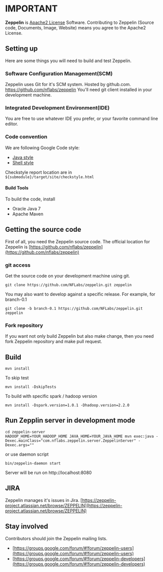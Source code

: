 # IMPORTANT

**Zeppelin** is [Apache2 License](https://github.com/NFLabs/zeppelin/blob/master/LICENSE) Software.
Contributing to Zeppelin (Source code, Documents, Image, Website) means you agree to the Apache2 License.

## Setting up
Here are some things you will need to build and test Zeppelin. 

### Software Configuration Management(SCM)

Zeppelin uses Git for it's SCM system. Hosted by github.com. https://github.com/nflabs/zeppelin You'll need git client installed in your development machine. 

### Integrated Development Environment(IDE)

You are free to use whatever IDE you prefer, or your favorite command line editor. 

### Code convention
We are following Google Code style:
* [Java style](http://google-styleguide.googlecode.com/svn/trunk/javaguide.html) 
* [Shell style](https://google-styleguide.googlecode.com/svn/trunk/shell.xml)

Checkstyle report location are in `${submodule}/target/site/checkstyle.html`

#### Build Tools

To build the code, install
 * Oracle Java 7
 * Apache Maven

## Getting the source code
First of all, you need the Zeppelin source code. The official location for Zeppelin is [https://github.com/nflabs/zeppelin](https://github.com/nflabs/zeppelin)

### git access

Get the source code on your development machine using git.

```
git clone https://github.com/NFLabs/zeppelin.git zeppelin
```

You may also want to develop against a specific release. For example, for branch-0.1

```
git clone -b branch-0.1 https://github.com/NFLabs/zeppelin.git zeppelin
```


### Fork repository

If you want not only build Zeppelin but also make change, then you need fork Zeppelin repository and make pull request.


## Build

```
mvn install
```

To skip test

```
mvn install -DskipTests
```

To build with specific spark / hadoop version

```
mvn install -Dspark.version=1.0.1 -Dhadoop.version=2.2.0
```

## Run Zepplin server in development mode

```
cd zeppelin-server
HADOOP_HOME=YOUR_HADOOP_HOME JAVA_HOME=YOUR_JAVA_HOME mvn exec:java -Dexec.mainClass="com.nflabs.zeppelin.server.ZeppelinServer" -Dexec.args=""
```

or use daemon script

```
bin/zeppelin-daemon start
```


Server will be run on http://localhost:8080

## JIRA
Zeppelin manages it's issues in Jira. [https://zeppelin-project.atlassian.net/browse/ZEPPELIN](https://zeppelin-project.atlassian.net/browse/ZEPPELIN)

## Stay involved
Contributors should join the Zeppelin mailing lists.

* [https://groups.google.com/forum/#!forum/zeppelin-users](https://groups.google.com/forum/#!forum/zeppelin-users)
* [https://groups.google.com/forum/#!forum/zeppelin-developers](https://groups.google.com/forum/#!forum/zeppelin-developers)
